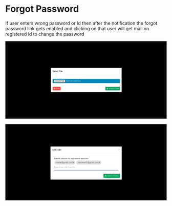 # Forgot Password

If user enters wrong password or Id then after the notification the forgot password link gets enabled and clicking on that user will get mail on registered id to change the password

![](../.gitbook/assets/image%20%28160%29.png)

![](../.gitbook/assets/image%20%28171%29.png)





